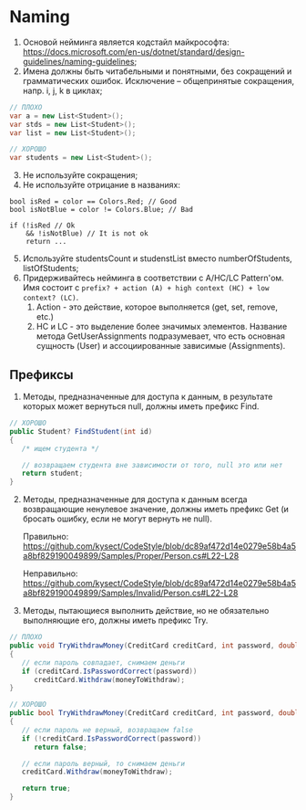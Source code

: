 
# Naming

1. Основой нейминга является кодстайл майкрософта: <https://docs.microsoft.com/en-us/dotnet/standard/design-guidelines/naming-guidelines>;
2. Имена должны быть читабельными и понятными, без сокращений и грамматических ошибок. Исключение – общепринятые сокращения, напр. i, j, k в циклах;

```csharp
// ПЛОХО
var a = new List<Student>();
var stds = new List<Student>();
var list = new List<Student>();

// ХОРОШО
var students = new List<Student>();
```
3. Не используйте сокращения;
4. Не используйте отрицание в названиях:

```charp
bool isRed = color == Colors.Red; // Good
bool isNotBlue = color != Colors.Blue; // Bad

if (!isRed // Ok
    && !isNotBlue) // It is not ok
    return ...
```
5. Используйте studentsCount и studenstList вместо numberOfStudents, listOfStudents;
6. Придерживайтесь нейминга в соответствии с A/HC/LC Pattern'ом. Имя состоит с `prefix? + action (A) + high context (HC) + low context? (LC)`.
   1. Action - это действие, которое выполняется (get, set, remove, etc.)
   2. HC и LC - это выделение более значимых элементов. Название метода GetUserAssignments подразумевает, что есть основная сущность (User) и ассоциированные зависимые (Assignments).

## Префиксы

1. Методы, предназначенные для доступа к данным, в результате которых может вернуться null, должны иметь префикс Find.

```csharp
// ХОРОШО
public Student? FindStudent(int id)
{
   /* ищем студента */

   // возвращаем студента вне зависимости от того, null это или нет
   return student;
}
```

2. Методы, предназначенные для доступа к данным всегда возвращающие ненулевое значение, должны иметь префикс Get (и бросать ошибку, если не могут вернуть не null).

   Правильно:
   https://github.com/kysect/CodeStyle/blob/dc89af472d14e0279e58b4a5a8bf829190049899/Samples/Proper/Person.cs#L22-L28

   Неправильно:
   https://github.com/kysect/CodeStyle/blob/dc89af472d14e0279e58b4a5a8bf829190049899/Samples/Invalid/Person.cs#L22-L28

3. Методы, пытающиеся выполнить действие, но не обязательно выполняющие его, должны иметь префикс Try.

```csharp
// ПЛОХО
public void TryWithdrawMoney(CreditCard creditCard, int password, double moneyToWithdraw)
{
   // если пароль совпадает, снимаем деньги
   if (creditCard.IsPasswordCorrect(password))
      creditCard.Withdraw(moneyToWithdraw);
}

// ХОРОШО
public bool TryWithdrawMoney(CreditCard creditCard, int password, double moneyToWithdraw)
{
   // если пароль не верный, возвращаем false
   if (!creditCard.IsPasswordCorrect(password))
      return false;

   // если пароль верный, то снимаем деньги
   creditCard.Withdraw(moneyToWithdraw);

   return true;
}
```
